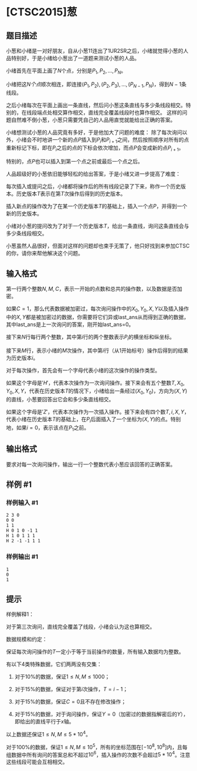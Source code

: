 # [CTSC2015]葱

## 题目描述

小葱和小绪是一对好朋友，自从小葱11连出了1UR2SR之后，小绪就觉得小葱的人品特别好，于是小绪给小葱出了一道题来测试小葱的人品。 

小绪首先在平面上画了$N$个点，分别是$P_1,P_2,...,P_N$。

小绪把这$N个点$顺次相连，即连接$(P_1,P_2),(P_2,P_3),...,(P_{N-1},P_N)$，得到$N-1$条线段。 

之后小绪每次在平面上画出一条直线，然后问小葱这条直线与多少条线段相交。特别的，在线段端点处相交算作相交，直线完全覆盖线段时也算作相交。 这样的问题自然难不倒小葱，小葱只需要凭自己的人品用直觉就能给出正确的答案。 

小绪想测试小葱的人品究竟有多好，于是他加大了问题的难度： 除了每次询问以外，小绪会不时地讲一个新的点$P$插入到$P_i$和$P_{i+1}$之间，然后按照顺序对所有的点重新标记下标，即在$P_i$之后的点的下标会依次增加，而点$P$会变成新的点$P_{i+1}$。

特别的，点$P$也可以插入到第一个点之前或最后一个点之后。
 
人品超级好的小葱依旧能够轻松的给出答案，于是小绪又进一步提高了难度： 

每次插入或提问之后，小绪都将操作后的所有线段记录了下来，称作一个历史版本。历史版本$T$表示在第$T$次操作后得到的历史版本。 

插入新点的操作改为了在某一个历史版本$T$的基础上，插入一个点$P$，并得到一个新的历史版本。 

小绪对小葱的提问改为了对于一个历史版本$T$，给出一条直线，询问这条直线会与多少条线段相交。 

小葱虽然人品很好，但面对这样的问题却也束手无策了，他只好找到来参加CTSC的你，请你来帮他解决这个问题。 

## 输入格式

第一行两个整数$N,M,C$，表示一开始的点数和总共的操作数，以及数据是否加密。

如果$C=1$，那么代表数据被加密过，每次询问操作中的$X_0,Y_0,X,Y$以及插入操作中的$X,Y$都是被加密过的数据，你需要将它们异或last_ans从而得到正确的数据，其中last_ans是上一次询问的答案，刚开始last_ans=0。 

接下来$N$行每行两个整数，其中第$i$行的两个整数表示$P_i$的横坐标和纵坐标。 

接下来$M$行，表示小绪的$M$次操作，其中第$i$行（从$1$开始标号）操作后得到的结果为历史版本$i$。
 
对于每次操作，首先会有一个字母代表小绪的这次操作的操作类型。
 
如果这个字母是$'H'$，代表本次操作为一次询问操作。接下来会有五个整数$T,X_0,Y_0,X,Y$，代表在历史版本$T$的情况下，小绪给出一条经过$(X_0,Y_0)$，方向为$(X,Y)$的直线，小葱要回答出它会和多少条直线相交。 

如果这个字母是$'Z'$，代表本次操作为一次插入操作。接下来会有四个数$T,i,X,Y$，代表小绪在历史版本$T$的基础上，在$P_i$后面插入了一个坐标为$(X,Y)$的点。特别地，如果$i=0$，表示该点在$P_1$之前。 

## 输出格式

要求对每一次询问操作，输出一行一个整数代表小葱应该回答的正确答案。 

## 样例 #1

### 样例输入 #1
```
2 3 0
0 0
1 1
H 0 1 0 -1 1
H 1 0 1 1 1
H 2 -1 -1 1 1
```

### 样例输出 #1

```
1
0
1
```

## 提示

样例解释1： 

对于第三次询问，直线完全覆盖了线段，小绪会认为这也算相交。 


数据规模和约定： 

保证每次询问操作的$T$一定小于等于当前操作的数量，所有输入数据均为整数。 

有以下$4$类特殊数据，它们两两没有交集： 

1. 对于10%的数据，保证$1≤N,M≤1000$； 

2. 对于15%的数据，保证对于第$i$次操作，$T=i-1$； 

3. 对于15%的数据，保证$C=0$且不存在修改操作； 

4. 对于15%的数据，对于询问操作，保证$Y=0$（加密过的数据指解密后的$Y$），即给出的直线平行于$x$轴。 

以上数据还保证$1≤N,M≤5*10^4$。 

对于100%的数据，保证$1≤N,M≤10^5$，所有的坐标范围在$[-10^8,10^8]$内，且每组数据中所有询问的答案总和不超过$10^6$，插入操作的次数不会超过$5*10^4$。注意这些线段可能会互相相交。
